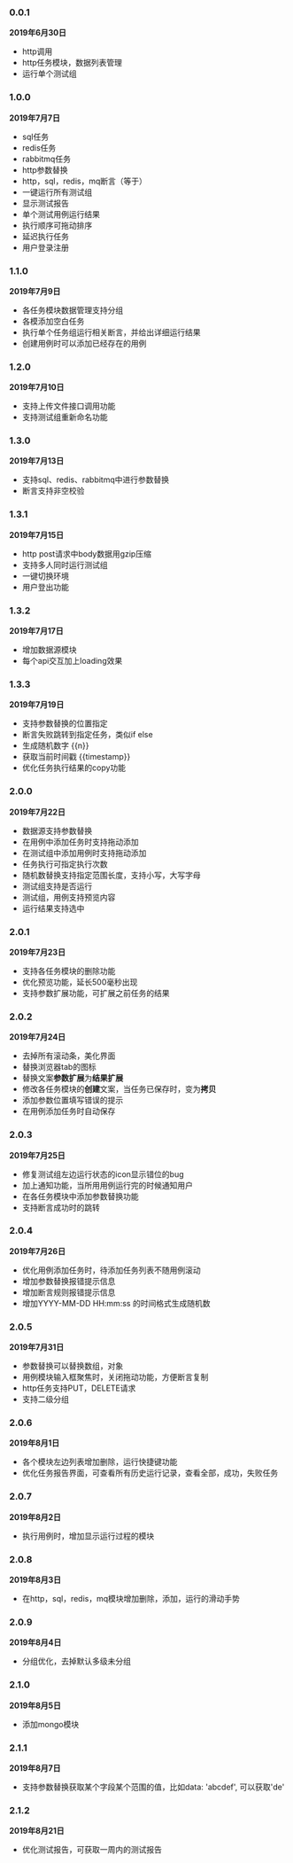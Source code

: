 ### 0.0.1
**2019年6月30日**
- http调用
- http任务模块，数据列表管理
- 运行单个测试组

### 1.0.0
**2019年7月7日**
- sql任务
- redis任务
- rabbitmq任务
- http参数替换
- http，sql，redis，mq断言（等于）
- 一键运行所有测试组
- 显示测试报告
- 单个测试用例运行结果
- 执行顺序可拖动排序
- 延迟执行任务
- 用户登录注册

### 1.1.0
**2019年7月9日**
- 各任务模块数据管理支持分组
- 各模添加空白任务
- 执行单个任务组运行相关断言，并给出详细运行结果
- 创建用例时可以添加已经存在的用例

### 1.2.0
**2019年7月10日**
- 支持上传文件接口调用功能
- 支持测试组重新命名功能

### 1.3.0
**2019年7月13日**
- 支持sql、redis、rabbitmq中进行参数替换
- 断言支持非空校验

### 1.3.1
**2019年7月15日**
- http post请求中body数据用gzip压缩
- 支持多人同时运行测试组
- 一键切换环境
- 用户登出功能

### 1.3.2
**2019年7月17日**
- 增加数据源模块
- 每个api交互加上loading效果

### 1.3.3
**2019年7月19日**
- 支持参数替换的位置指定
- 断言失败跳转到指定任务，类似if else
- 生成随机数字 {{n}}
- 获取当前时间戳 {{timestamp}}
- 优化任务执行结果的copy功能

### 2.0.0
**2019年7月22日**
- 数据源支持参数替换
- 在用例中添加任务时支持拖动添加
- 在测试组中添加用例时支持拖动添加
- 任务执行可指定执行次数
- 随机数替换支持指定范围长度，支持小写，大写字母
- 测试组支持是否运行
- 测试组，用例支持预览内容
- 运行结果支持选中

### 2.0.1
**2019年7月23日**
- 支持各任务模块的删除功能
- 优化预览功能，延长500毫秒出现
- 支持参数扩展功能，可扩展之前任务的结果

### 2.0.2
**2019年7月24日**
- 去掉所有滚动条，美化界面
- 替换浏览器tab的图标
- 替换文案**参数扩展**为**结果扩展**
- 修改各任务模块的**创建**文案，当任务已保存时，变为**拷贝**
- 添加参数位置填写错误的提示
- 在用例添加任务时自动保存

### 2.0.3
**2019年7月25日**
- 修复测试组左边运行状态的icon显示错位的bug
- 加上通知功能，当所用用例运行完的时候通知用户
- 在各任务模块中添加参数替换功能
- 支持断言成功时的跳转

### 2.0.4
**2019年7月26日**
- 优化用例添加任务时，待添加任务列表不随用例滚动
- 增加参数替换报错提示信息
- 增加断言规则报错提示信息
- 增加YYYY-MM-DD HH:mm:ss 的时间格式生成随机数

### 2.0.5
**2019年7月31日**
- 参数替换可以替换数组，对象
- 用例模块输入框聚焦时，关闭拖动功能，方便断言复制
- http任务支持PUT，DELETE请求
- 支持二级分组

### 2.0.6
**2019年8月1日**
- 各个模块左边列表增加删除，运行快捷键功能
- 优化任务报告界面，可查看所有历史运行记录，查看全部，成功，失败任务

### 2.0.7
**2019年8月2日**
- 执行用例时，增加显示运行过程的模块

### 2.0.8
**2019年8月3日**
- 在http，sql，redis，mq模块增加删除，添加，运行的滑动手势

### 2.0.9
**2019年8月4日**
- 分组优化，去掉默认多级未分组

### 2.1.0
**2019年8月5日**
- 添加mongo模块

### 2.1.1
**2019年8月7日**
- 支持参数替换获取某个字段某个范围的值，比如data: 'abcdef', 可以获取'de'

### 2.1.2
**2019年8月21日**
- 优化测试报告，可获取一周内的测试报告